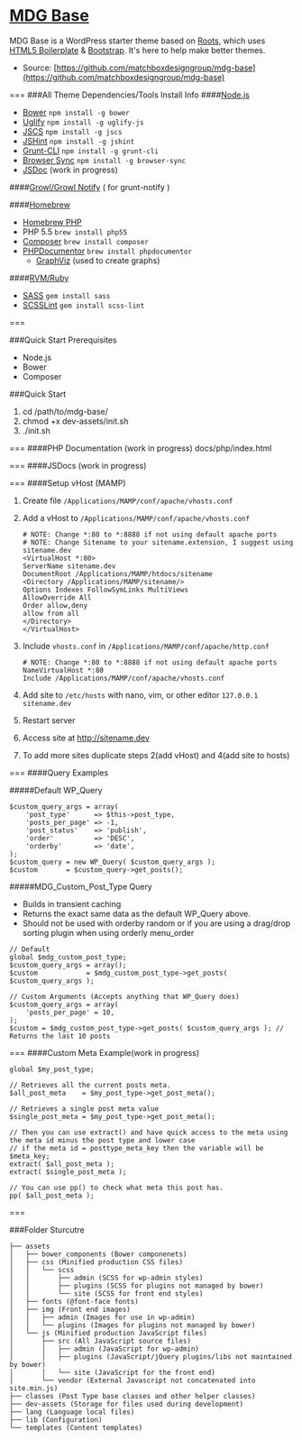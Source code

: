 # [MDG Base](http://base.matchboxdesigngroup.com/)

MDG Base is a WordPress starter theme based on [Roots](http://roots.io), which uses [HTML5 Boilerplate](http://html5boilerplate.com/) & [Bootstrap](http://getbootstrap.com/).  It's here to help make better themes.

* Source: [https://github.com/matchboxdesigngroup/mdg-base](https://github.com/matchboxdesigngroup/mdg-base)

===
###All Theme Dependencies/Tools Install Info
####[Node.js](http://nodejs.org/)
- [Bower](http://bower.io/) `npm install -g bower`
- [Uglify](https://github.com/mishoo/UglifyJS2) `npm install -g uglify-js`
- [JSCS](https://github.com/mdevils/node-jscs) `npm install -g jscs`
- [JSHint](http://www.jshint.com/docs/) `npm install -g jshint`
- [Grunt-CLI](http://gruntjs.com/) `npm install -g grunt-cli`
- [Browser Sync](https://github.com/shakyShane/browser-sync) `npm install -g browser-sync`
- [JSDoc](https://github.com/jsdoc3/jsdoc) (work in progress)

####[Growl/Growl Notify](http://growl.info/) ( for grunt-notify )

####[Homebrew](http://brew.sh/)
- [Homebrew PHP](https://github.com/josegonzalez/homebrew-php/)
- PHP 5.5 `brew install php55`
- [Composer](http://getcomposer.org/) `brew install composer`
- [PHPDocumentor](http://www.phpdoc.org/) `brew install phpdocumentor`
	- [GraphViz](http://www.graphviz.org/Download_macos.php) (used to create graphs)

####[RVM/Ruby](http://rvm.io/)
- [SASS](http://sass-lang.com/install) `gem install sass`
- [SCSSLint](https://github.com/causes/scss-lint) `gem install scss-lint`

===

###Quick Start Prerequisites
- Node.js
- Bower
- Composer

###Quick Start
1. cd /path/to/mdg-base/
2. chmod +x dev-assets/init.sh
3. ./init.sh

===
####PHP Documentation (work in progress)
docs/php/index.html

===
####JSDocs (work in progress)

===
####Setup vHost (MAMP)
1. Create file `/Applications/MAMP/conf/apache/vhosts.conf`
2. Add a vHost to `/Applications/MAMP/conf/apache/vhosts.conf`

	```
	# NOTE: Change *:80 to *:8888 if not using default apache ports
	# NOTE: Change Sitename to your sitename.extension, I suggest using sitename.dev
	<VirtualHost *:80>
	ServerName sitename.dev
	DocumentRoot /Applications/MAMP/htdocs/sitename
	<Directory /Applications/MAMP/sitename/>
	Options Indexes FollowSymLinks MultiViews
	AllowOverride All
	Order allow,deny
	allow from all
	</Directory>
	</VirtualHost>
	```
3. Include `vhosts.conf` in `/Applications/MAMP/conf/apache/http.conf`

	```
	# NOTE: Change *:80 to *:8888 if not using default apache ports
	NameVirtualHost *:80
	Include /Applications/MAMP/conf/apache/vhosts.conf
	```
4. Add site to `/etc/hosts` with nano, vim, or other editor `127.0.0.1 sitename.dev`
5. Restart server
6. Access site at http://sitename.dev
7. To add more sites duplicate steps 2(add vHost) and 4(add site to hosts)

===
####Query Examples

#####Default WP_Query
```
$custom_query_args = array(
	'post_type'      => $this->post_type,
	'posts_per_page' => -1,
	'post_status'    => 'publish',
	'order'          => 'DESC',
	'orderby'        => 'date',
);
$custom_query = new WP_Query( $custom_query_args );
$custom       = $custom_query->get_posts();
```
#####MDG_Custom_Post_Type Query
- Builds in transient caching
- Returns the exact same data as the default WP_Query above.
- Should not be used with orderby random or if you are using a drag/drop sorting plugin when using orderly menu_order

```
// Default
global $mdg_custom_post_type;
$custom_query_args = array();
$custom            = $mdg_custom_post_type->get_posts( $custom_query_args );

// Custom Arguments (Accepts anything that WP_Query does)
$custom_query_args = array(
	'posts_per_page' = 10,
);
$custom = $mdg_custom_post_type->get_posts( $custom_query_args ); // Returns the last 10 posts
```

===
####Custom Meta Example(work in progress)
```
global $my_post_type;

// Retrieves all the current posts meta.
$all_post_meta    = $my_post_type->get_post_meta();

// Retrieves a single post meta value
$single_post_meta = $my_post_type->get_post_meta();

// Then you can use extract() and have quick access to the meta using the meta id minus the post type and lower case
// if the meta id = posttype_meta_key then the variable will be $meta_key;
extract( $all_post_meta );
extract( $single_post_meta );

// You can use pp() to check what meta this post has.
pp( $all_post_meta );
```
===

###Folder Sturcutre
```
├── assets
│   ├── bower_components (Bower componenets)
│   ├── css (Minified production CSS files)
│   │   └── scss
│   │       ├── admin (SCSS for wp-admin styles)
│   │       ├── plugins (SCSS for plugins not managed by bower)
│   │       └── site (SCSS for front end styles)
│   ├── fonts (@font-face fonts)
│   ├── img (Front end images)
│   │   ├── admin (Images for use in wp-admin)
│   │   └── plugins (Images for plugins not managed by bower)
│   └── js (Minified production JavaScript files)
│       ├── src (All JavaScript source files)
│       │   ├── admin (JavaScript for wp-admin)
│       │   ├── plugins (JavaScript/jQuery plugins/libs not maintained by bower)
│       │   └── site (JavaScript for the front end)
│       └── vendor (External Javascript not concatenated into site.min.js)
├── classes (Post Type base classes and other helper classes)
├── dev-assets (Storage for files used during development)
├── lang (Language local files)
├── lib (Configuration)
└── templates (Content templates)
```